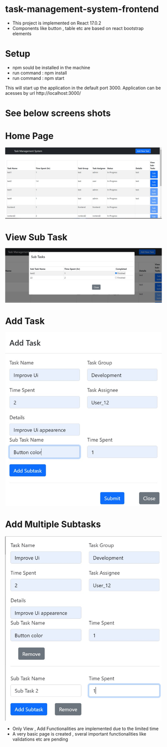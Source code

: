 # task-management-system-frontend

- This project is implemented on React	17.0.2
- Components like button , table etc are based on react bootstrap elements

 # Setup 
 
 -  npm sould be installed in the machine 
 - run command : npm install
 - run command : npm start
 
This will start up the application in the default port 3000. 
Application can be acesses by url http://localhost:3000/

# See below screens shots


# Home Page

![alt text](https://github.com/vishnubabu077/task-management-system-frontend/blob/main/homepage.jpg)

# View Sub Task
![alt text](https://github.com/vishnubabu077/task-management-system-frontend/blob/main/subtask.jpg)

# Add Task
![alt text](https://github.com/vishnubabu077/task-management-system-frontend/blob/main/add-task1.jpg)

# Add Multiple Subtasks
![alt text](https://github.com/vishnubabu077/task-management-system-frontend/blob/main/add-task2.jpg)

- Only  View , Add  Functionalities are implemented due to the limited time 
- A very basic page is created , sveral important functionalities like validations etc are pending


